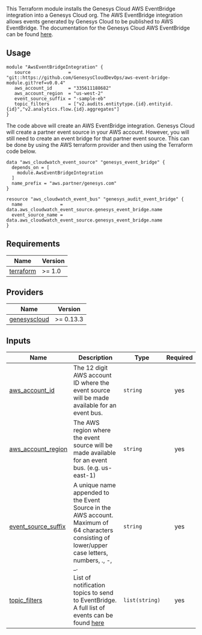 This Terraform module installs the Genesys Cloud AWS EventBridge integration into a Genesys Cloud org.  The AWS EventBridge integration allows events generated by 
Genesys Cloud to be published to AWS EventBridge. The documentation for the Genesys Cloud AWS EventBridge can be found [here](https://developer.genesys.cloud/api/rest/v2/notifications/event_bridge).

## Usage

```hcl
module "AwsEventBridgeIntegration" {
   source              = "git::https://github.com/GenesysCloudDevOps/aws-event-bridge-module.git?ref=v0.0.4"
   aws_account_id      = "335611188682"
   aws_account_region  = "us-west-2"
   event_source_suffix = "-sample-eb"
   topic_filters       = ["v2.audits.entitytype.{id}.entityid.{id}","v2.analytics.flow.{id}.aggregates"]
}
```

The code above will create an AWS EventBridge integration. Genesys Cloud will create a partner event source in your AWS account. However, you will still need to create an event bridge for that partner event source. This can be done by using the AWS terraform provider and then using the Terraform code below.

```
data "aws_cloudwatch_event_source" "genesys_event_bridge" {
  depends_on = [
    module.AwsEventBridgeIntegration
  ]
  name_prefix = "aws.partner/genesys.com"
}

resource "aws_cloudwatch_event_bus" "genesys_audit_event_bridge" {
  name              = data.aws_cloudwatch_event_source.genesys_event_bridge.name
  event_source_name = data.aws_cloudwatch_event_source.genesys_event_bridge.name
}
```

## Requirements

| Name | Version |
|------|---------|
| <a name="provider_terraform"></a>[terraform](https://www.terraform.io/) | >= 1.0 |

## Providers

| Name | Version |
|------|---------|
| <a name="provider_genesyscloud"></a> [genesyscloud](https://registry.terraform.io/providers/MyPureCloud/genesyscloud/latest) | >= 0.13.3 |


## Inputs

| Name | Description | Type | Required |
|------|-------------|------|:--------:|
| <a name="aws_account_id"></a> [aws_account_id](#aws\_account\_id)  |  The 12 digit AWS account ID where the event source will be made available for an event bus.| `string` | yes |
| <a name="aws_account_region"></a> [aws_account_region](#aws\_account\_region) |  The AWS region where the event source will be made available for an event bus. (e.g. us-east-1) | `string` | yes |
| <a name="event_source_suffix"></a> [event_source_suffix](#event\_\source_\suffix) | A unique name appended to the Event Source in the AWS account. Maximum of 64 characters consisting of lower/upper case letters, numbers, ., -, _. | `string` | yes |
| <a name="topic_filters"></a>   [topic_filters](#topic\_filters) | List of notification topics to send to EventBridge. A full list of events can be found [here](https://developer.genesys.cloud/api/rest/v2/notifications/available_topics) | `list(string)` | yes |
